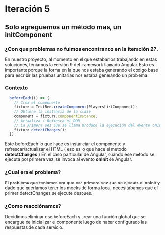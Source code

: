 # Iteración 5

## Solo agreguemos un método mas, un initComponent

### ¿Con que problemas no fuimos encontrando en la iteración 2?.

En nuestro proyecto, al momento en el que estabamos trabajando en estas soluciones, teniamos la versión 9 del framework llamado Angular. Esto es importante porque la forma en la que nos estaba generando el codigo base para escribir las pruebas unitarias nos estaba generando un problema. 

### Contexto 

```js
  beforeEach(() => {
    // Crea el componente
    fixture = TestBed.createComponent(PlayersListComponent);
    // Obtiene la instancia de la clase
    component = fixture.componentInstance;
    // Actualiza / Refresca el DOM
    // La primera vez que se llama produce la ejecución del evento onInit.
    fixture.detectChanges();
  });
```

Este beforeEach lo que hace es instanciar el componente y refrescar/actualizar el HTML ( eso es lo que hace el metodo **detectChanges** )
En el caso particular de Angular, cuando ese metodo se ejecuta por primera vez, se invoca al evento **onInit** de Angular. 

### ¿Cual era el problema?

El problema que teniamos era que esa primera vez que se ejecuta el onInit y dado que queríamos tener los mocks de forma local,
necesitabamos que el primer detectChanges se ejecute despues.

### ¿Como reacciónamos? 

Decidimos eliminar ese beforeEach y crear una función global que se encargue de inicializar el componente luego de haber configurado las respuestas de cada servicio.